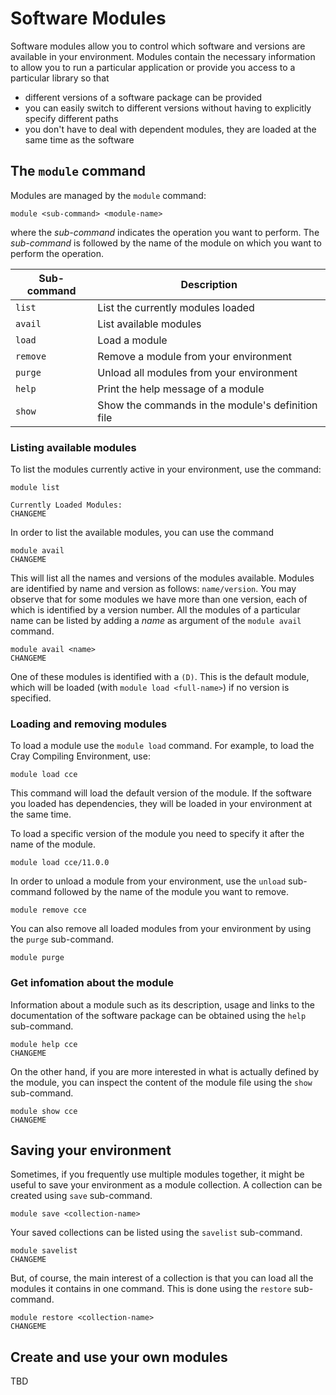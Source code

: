 # Software Modules

Software modules allow you to control which software and versions are 
available in your environment. Modules contain the necessary information to
allow you to run a particular application or provide you access to a
particular library so that

- different versions of a software package can be provided
- you can easily switch to different versions without having to explicitly
  specify different paths
- you don't have to deal with dependent modules, they are loaded at the same time
  as the software

## The `module` command

Modules are managed by the `module` command:

```
module <sub-command> <module-name>
```

where the _sub-command_ indicates the operation you want to perform. The
_sub-command_ is followed by the name of the module on which you want to perform
the operation.

| Sub-command | Description                                          |
| ------------|------------------------------------------------------|
| `list`      | List the currently modules loaded                    |
| `avail`     | List available modules                               |
| `load`      | Load a module                                        |
| `remove`    | Remove a module from your environment                |
| `purge`     | Unload all modules from your environment             |
| `help`      | Print the help message of a module                   |
| `show`      | Show the commands in the module's definition file    |

### Listing available modules

To list the modules currently active in your environment, use the command:

```
module list

Currently Loaded Modules:
CHANGEME
```

In order to list the available modules, you can use the command

```
module avail
CHANGEME
```

This will list all the names and versions of the modules available. Modules
are identified by name and version as follows: `name/version`. You may observe
that for some modules we have more than one version, each of which is 
identified by a version number. All the modules of a particular
name can be listed by adding a _name_ as argument of the `module avail` command. 

```
module avail <name>
CHANGEME
```

One of these modules is identified with a `(D)`. This is the default module,
which will be loaded (with `module load <full-name>`) if no version is specified.

### Loading and removing modules

To load a module use the `module load` command. For example, to load the Cray
Compiling Environment, use:

```
module load cce
```

This command will load the default version of the module. If the software you
loaded has dependencies, they will be loaded in your environment at the same
time.

To load a specific version of the module you need to specify it after the name of
the module.

```
module load cce/11.0.0
```

In order to unload a module from your environment, use the `unload` sub-command
followed by the name of the module you want to remove.

```
module remove cce
```

You can also remove all loaded modules from your environment by using the 
`purge` sub-command.

```
module purge
```

### Get infomation about the module

Information about a module such as its description, usage and links to the
documentation of the software package can be obtained using the `help`
sub-command.

```
module help cce
CHANGEME
```

On the other hand, if you are more interested in what is actually defined by
the module, you can inspect the content of the module file using the `show`
sub-command.

```
module show cce
CHANGEME
```

## Saving your environment

Sometimes, if you frequently use multiple modules together, it might be useful
to save your environment as a module collection. A collection can be 
created using `save` sub-command.

```
module save <collection-name>
```

Your saved collections can be listed using the `savelist` sub-command.

```
module savelist
CHANGEME
```

But, of course, the main interest of a collection is that you can load all the
modules it contains in one command. This is done using the `restore` 
sub-command.

```
module restore <collection-name>
CHANGEME
```

## Create and use your own modules

TBD
